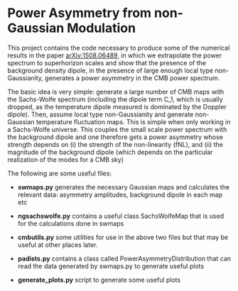 # Power Asymmetry from non-Gaussian Modulation #

This project contains the code necessary to produce some of the numerical results in the paper [arXiv:1508.06489](http://arxiv.org/abs/1508.06489), in which we extrapolate the power spectrum to superhorizon scales and show that the presence of the background density dipole, in the presence of large enough local type non-Gaussianity, generates a power asymmetry in the CMB power spectrum.

The basic idea is very simple: generate a large number of CMB maps with the Sachs-Wolfe spectrum (including the dipole term C_1, which is usually dropped, as the temperature dipole measured is dominated by the Doppler dipole). Then, assume local type non-Gaussianity and generate non-Gaussian temperature fluctuation maps. This is simple when only working in a Sachs-Wolfe universe. This couples the small scale power spectrum with the background dipole and one therefore gets a power asymmetry whose strength depends on (i) the strength of the non-linearity (fNL), and (ii) the magnitude of the background dipole (which depends on the particular realization of the modes for a CMB sky)

The following are some useful files:

* **swmaps.py** generates the necessary Gaussian maps and calculates the relevant data: asymmetry amplitudes, background dipole in each map etc

* **ngsachswolfe.py** contains a useful class SachsWolfeMap that is used for the calculations done in swmaps

* **cmbutils.py** some utilities for use in the above two files but that may be useful at other places later.

* **padists.py** contains a class called PowerAsymmetryDistribution that can read the data generated by swmaps.py to generate useful plots

* **generate_plots.py** script to generate some useful plots